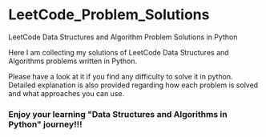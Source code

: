 # LeetCode_Problem_Solutions
LeetCode Data Structures and Algorithm Problem Solutions in Python

Here I am collecting my solutions of LeetCode Data Structures and Algorithms problems written in Python. 

Please have a look at it if you find any difficulty to solve it in python. Detailed explanation is also provided regarding how each problem is solved and what approaches you can use. 

### Enjoy your learning "Data Structures and Algorithms in Python" journey!!!
